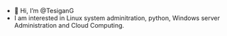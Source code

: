 - 👋 Hi, I’m @TesiganG
- I am interested in Linux system adminitration, python, Windows server Administration and Cloud Computing.

<!---
TesiganG/TesiganG is a ✨ special ✨ repository because its `README.md` (this file) appears on your GitHub profile.
You can click the Preview link to take a look at your changes.
--->

